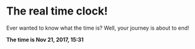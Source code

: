 # The real time clock!

Ever wanted to know what the time is? Well, your journey is about to end!

**The time is Nov 21, 2017, 15:31**